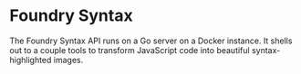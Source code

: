 # Foundry Syntax

The Foundry Syntax API runs on a Go server on a Docker instance. It shells out to a couple tools to transform JavaScript code into beautiful syntax-highlighted images.

